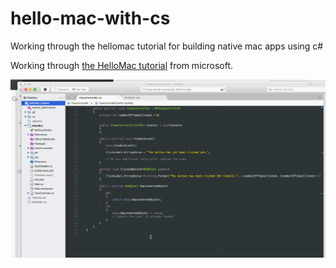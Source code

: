 # hello-mac-with-cs
Working through the hellomac tutorial for building native mac apps using c#

Working through [the HelloMac tutorial](https://docs.microsoft.com/en-us/xamarin/mac/get-started/hello-mac) from microsoft.

![demo](readme_attachments/demo.gif)